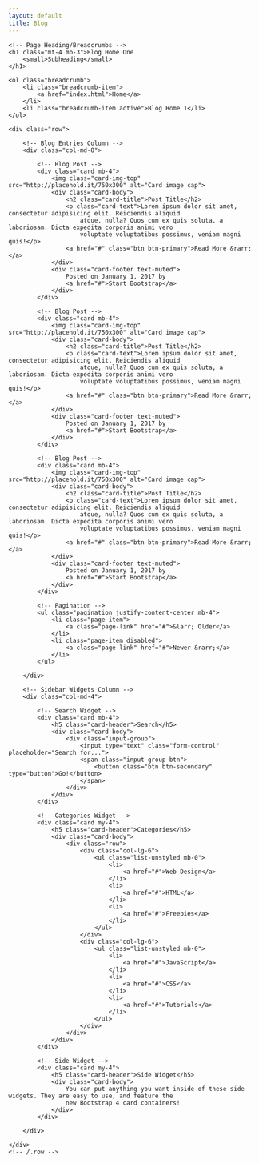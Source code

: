 ```yaml
---
layout: default
title: Blog
---
```

<div class="container">

    <!-- Page Heading/Breadcrumbs -->
    <h1 class="mt-4 mb-3">Blog Home One
        <small>Subheading</small>
    </h1>

    <ol class="breadcrumb">
        <li class="breadcrumb-item">
            <a href="index.html">Home</a>
        </li>
        <li class="breadcrumb-item active">Blog Home 1</li>
    </ol>

    <div class="row">

        <!-- Blog Entries Column -->
        <div class="col-md-8">

            <!-- Blog Post -->
            <div class="card mb-4">
                <img class="card-img-top" src="http://placehold.it/750x300" alt="Card image cap">
                <div class="card-body">
                    <h2 class="card-title">Post Title</h2>
                    <p class="card-text">Lorem ipsum dolor sit amet, consectetur adipisicing elit. Reiciendis aliquid
                        atque, nulla? Quos cum ex quis soluta, a laboriosam. Dicta expedita corporis animi vero
                        voluptate voluptatibus possimus, veniam magni quis!</p>
                    <a href="#" class="btn btn-primary">Read More &rarr;</a>
                </div>
                <div class="card-footer text-muted">
                    Posted on January 1, 2017 by
                    <a href="#">Start Bootstrap</a>
                </div>
            </div>

            <!-- Blog Post -->
            <div class="card mb-4">
                <img class="card-img-top" src="http://placehold.it/750x300" alt="Card image cap">
                <div class="card-body">
                    <h2 class="card-title">Post Title</h2>
                    <p class="card-text">Lorem ipsum dolor sit amet, consectetur adipisicing elit. Reiciendis aliquid
                        atque, nulla? Quos cum ex quis soluta, a laboriosam. Dicta expedita corporis animi vero
                        voluptate voluptatibus possimus, veniam magni quis!</p>
                    <a href="#" class="btn btn-primary">Read More &rarr;</a>
                </div>
                <div class="card-footer text-muted">
                    Posted on January 1, 2017 by
                    <a href="#">Start Bootstrap</a>
                </div>
            </div>

            <!-- Blog Post -->
            <div class="card mb-4">
                <img class="card-img-top" src="http://placehold.it/750x300" alt="Card image cap">
                <div class="card-body">
                    <h2 class="card-title">Post Title</h2>
                    <p class="card-text">Lorem ipsum dolor sit amet, consectetur adipisicing elit. Reiciendis aliquid
                        atque, nulla? Quos cum ex quis soluta, a laboriosam. Dicta expedita corporis animi vero
                        voluptate voluptatibus possimus, veniam magni quis!</p>
                    <a href="#" class="btn btn-primary">Read More &rarr;</a>
                </div>
                <div class="card-footer text-muted">
                    Posted on January 1, 2017 by
                    <a href="#">Start Bootstrap</a>
                </div>
            </div>

            <!-- Pagination -->
            <ul class="pagination justify-content-center mb-4">
                <li class="page-item">
                    <a class="page-link" href="#">&larr; Older</a>
                </li>
                <li class="page-item disabled">
                    <a class="page-link" href="#">Newer &rarr;</a>
                </li>
            </ul>

        </div>

        <!-- Sidebar Widgets Column -->
        <div class="col-md-4">

            <!-- Search Widget -->
            <div class="card mb-4">
                <h5 class="card-header">Search</h5>
                <div class="card-body">
                    <div class="input-group">
                        <input type="text" class="form-control" placeholder="Search for...">
                        <span class="input-group-btn">
                            <button class="btn btn-secondary" type="button">Go!</button>
                        </span>
                    </div>
                </div>
            </div>

            <!-- Categories Widget -->
            <div class="card my-4">
                <h5 class="card-header">Categories</h5>
                <div class="card-body">
                    <div class="row">
                        <div class="col-lg-6">
                            <ul class="list-unstyled mb-0">
                                <li>
                                    <a href="#">Web Design</a>
                                </li>
                                <li>
                                    <a href="#">HTML</a>
                                </li>
                                <li>
                                    <a href="#">Freebies</a>
                                </li>
                            </ul>
                        </div>
                        <div class="col-lg-6">
                            <ul class="list-unstyled mb-0">
                                <li>
                                    <a href="#">JavaScript</a>
                                </li>
                                <li>
                                    <a href="#">CSS</a>
                                </li>
                                <li>
                                    <a href="#">Tutorials</a>
                                </li>
                            </ul>
                        </div>
                    </div>
                </div>
            </div>

            <!-- Side Widget -->
            <div class="card my-4">
                <h5 class="card-header">Side Widget</h5>
                <div class="card-body">
                    You can put anything you want inside of these side widgets. They are easy to use, and feature the
                    new Bootstrap 4 card containers!
                </div>
            </div>

        </div>

    </div>
    <!-- /.row -->

</div>